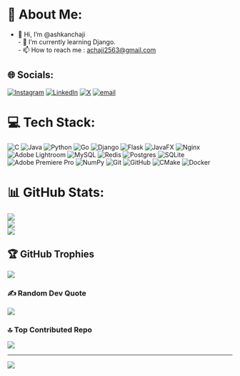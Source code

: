 # 💫 About Me:
- 👋 Hi, I’m @ashkanchaji<br>- 🌱 I’m currently learning Django.<br>- 📫 How to reach me : achaji2563@gmail.com


## 🌐 Socials:
[![Instagram](https://img.shields.io/badge/Instagram-%23E4405F.svg?logo=Instagram&logoColor=white)](https://instagram.com/ashkanchaji) [![LinkedIn](https://img.shields.io/badge/LinkedIn-%230077B5.svg?logo=linkedin&logoColor=white)](https://linkedin.com/in/shkan-chaji-71493434b) [![X](https://img.shields.io/badge/X-black.svg?logo=X&logoColor=white)](https://x.com/@ash_2563) [![email](https://img.shields.io/badge/Email-D14836?logo=gmail&logoColor=white)](mailto:achaji2563@gmail.com) 

# 💻 Tech Stack:
![C](https://img.shields.io/badge/c-%2300599C.svg?style=flat&logo=c&logoColor=white) ![Java](https://img.shields.io/badge/java-%23ED8B00.svg?style=flat&logo=openjdk&logoColor=white) ![Python](https://img.shields.io/badge/python-3670A0?style=flat&logo=python&logoColor=ffdd54) ![Go](https://img.shields.io/badge/go-%2300ADD8.svg?style=flat&logo=go&logoColor=white) ![Django](https://img.shields.io/badge/django-%23092E20.svg?style=flat&logo=django&logoColor=white) ![Flask](https://img.shields.io/badge/flask-%23000.svg?style=flat&logo=flask&logoColor=white) ![JavaFX](https://img.shields.io/badge/javafx-%23FF0000.svg?style=flat&logo=javafx&logoColor=white) ![Nginx](https://img.shields.io/badge/nginx-%23009639.svg?style=flat&logo=nginx&logoColor=white) ![Adobe Lightroom](https://img.shields.io/badge/Adobe%20Lightroom-31A8FF.svg?style=flat&logo=Adobe%20Lightroom&logoColor=white) ![MySQL](https://img.shields.io/badge/mysql-4479A1.svg?style=flat&logo=mysql&logoColor=white) ![Redis](https://img.shields.io/badge/redis-%23DD0031.svg?style=flat&logo=redis&logoColor=white) ![Postgres](https://img.shields.io/badge/postgres-%23316192.svg?style=flat&logo=postgresql&logoColor=white) ![SQLite](https://img.shields.io/badge/sqlite-%2307405e.svg?style=flat&logo=sqlite&logoColor=white) ![Adobe Premiere Pro](https://img.shields.io/badge/Adobe%20Premiere%20Pro-9999FF.svg?style=flat&logo=Adobe%20Premiere%20Pro&logoColor=white) ![NumPy](https://img.shields.io/badge/numpy-%23013243.svg?style=flat&logo=numpy&logoColor=white) ![Git](https://img.shields.io/badge/git-%23F05033.svg?style=flat&logo=git&logoColor=white) ![GitHub](https://img.shields.io/badge/github-%23121011.svg?style=flat&logo=github&logoColor=white) ![CMake](https://img.shields.io/badge/CMake-%23008FBA.svg?style=flat&logo=cmake&logoColor=white) ![Docker](https://img.shields.io/badge/docker-%230db7ed.svg?style=flat&logo=docker&logoColor=white)
# 📊 GitHub Stats:
![](https://github-readme-stats.vercel.app/api?username=ashkanchaji&theme=gotham&hide_border=false&include_all_commits=true&count_private=true)<br/>
![](https://nirzak-streak-stats.vercel.app/?user=ashkanchaji&theme=gotham&hide_border=false)<br/>
![](https://github-readme-stats.vercel.app/api/top-langs/?username=ashkanchaji&theme=gotham&hide_border=false&include_all_commits=true&count_private=true&layout=compact)

## 🏆 GitHub Trophies
![](https://github-profile-trophy.vercel.app/?username=ashkanchaji&theme=tokyonight&no-frame=true&no-bg=true&margin-w=4)

### ✍️ Random Dev Quote
![](https://quotes-github-readme.vercel.app/api?type=horizontal&theme=tokyonight)

### 🔝 Top Contributed Repo
![](https://github-contributor-stats.vercel.app/api?username=ashkanchaji&limit=5&theme=gotham&combine_all_yearly_contributions=true)

---
[![](https://visitcount.itsvg.in/api?id=ashkanchaji&icon=0&color=0)](https://visitcount.itsvg.in)

<!-- Proudly created with GPRM ( https://gprm.itsvg.in ) -->
